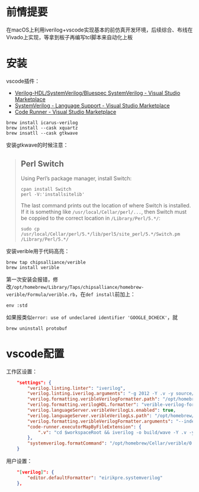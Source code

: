 # 前情提要

在macOS上利用iverilog+vscode实现基本的前仿真开发环境，后续综合、布线在Vivado上实现，等拿到板子再编写tcl脚本来自动化上板

# 安装

vscode插件：

- [Verilog-HDL/SystemVerilog/Bluespec SystemVerilog - Visual Studio Marketplace](https://marketplace.visualstudio.com/items?itemName=mshr-h.VerilogHDL)
- [SystemVerilog - Language Support - Visual Studio Marketplace](https://marketplace.visualstudio.com/items?itemName=eirikpre.systemverilog)
- [Code Runner - Visual Studio Marketplace](https://marketplace.visualstudio.com/items?itemName=formulahendry.code-runner)

```
brew install icarus-verilog
brew install --cask xquartz
brew insatll --cask gtkwave
```

安装gtkwave的时候注意：

> ## Perl Switch
>
> Using Perl’s package manager, install Switch:
>
> ```
> cpan install Switch
> perl -V:'installsitelib'
> ```
>
> The last command prints out the location of where Switch is installed. If it is something like `/usr/local/Cellar/perl/...`, then Switch must be coppied to the correct location in `/Library/Perl/5.*/`:
>
> ```
> sudo cp /usr/local/Cellar/perl/5.*/lib/perl5/site_perl/5.*/Switch.pm /Library/Perl/5.*/
> ```

安装verible用于代码高亮：

```
brew tap chipsalliance/verible
brew install verible
```

第一次安装会报错，修改`/opt/homebrew/Library/Taps/chipsalliance/homebrew-verible/Formula/verible.rb`，在`def install`前加上：

```
env :std
```

如果报类似`error: use of undeclared identifier 'GOOGLE_DCHECK'`，就

```
brew uninstall protobuf
```

# vscode配置

工作区设置：

```json
    "settings": {
		"verilog.linting.linter": "iverilog",
		"verilog.linting.iverilog.arguments": "-g 2012 -Y .v -y source/mycpu -I source/include -grelative-include",
		"verilog.formatting.veribleVerilogFormatter.path": "/opt/homebrew/Cellar/verible/0.0-3087-gaac4fadc/bin/verible-verilog-format",
		"verilog.formatting.verilogHDL.formatter": "verible-verilog-format",
		"verilog.languageServer.veribleVerilogLs.enabled": true,
		"verilog.languageServer.veribleVerilogLs.path": "/opt/homebrew/Cellar/verible/0.0-3087-gaac4fadc/bin/verible-verilog-ls",
		"verilog.formatting.veribleVerilogFormatter.arguments": "--indentation_spaces=4",
		"code-runner.executorMapByFileExtension": {
			".v": "cd $workspaceRoot && iverilog -o build/wave -Y .v -y source/mycpu -I source/include -grelative-include `ls source/*_tb.v` && vvp -n build/wave -lxt2 && gtkwave build/wave.vcd",
		},
		"systemverilog.formatCommand": "/opt/homebrew/Cellar/verible/0.0-3087-gaac4fadc/bin/verible-verilog-format --indentation_spaces=4",
	}
```

用户设置：

```json
    "[verilog]": {
        "editor.defaultFormatter": "eirikpre.systemverilog"
    },
```